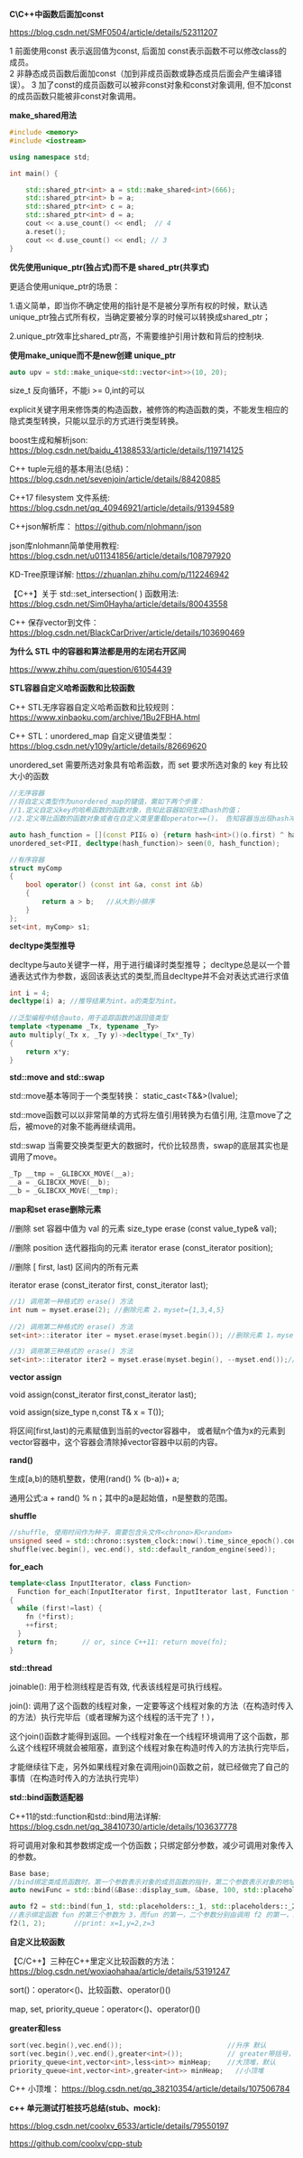 
**C\C++中函数后面加const**

https://blog.csdn.net/SMF0504/article/details/52311207

1 前面使用const 表示返回值为const, 后面加 const表示函数不可以修改class的成员。  
2 非静态成员函数后面加const（加到非成员函数或静态成员后面会产生编译错误）。
3 加了const的成员函数可以被非const对象和const对象调用, 但不加const的成员函数只能被非const对象调用。

**make_shared用法**

```cpp
#include <memory>
#include <iostream>

using namespace std;

int main() {

    std::shared_ptr<int> a = std::make_shared<int>(666);
    std::shared_ptr<int> b = a;
    std::shared_ptr<int> c = a;
    std::shared_ptr<int> d = a;
    cout << a.use_count() << endl;  // 4
    a.reset();
    cout << d.use_count() << endl; // 3 
}
```

**优先使用unique_ptr(独占式)而不是 shared_ptr(共享式)**

更适合使用unique_ptr的场景：

1.语义简单，即当你不确定使用的指针是不是被分享所有权的时候，默认选unique_ptr独占式所有权，当确定要被分享的时候可以转换成shared_ptr；

2.unique_ptr效率比shared_ptr高，不需要维护引用计数和背后的控制块.

**使用make_unique而不是new创建 unique_ptr**

```cpp
auto upv = std::make_unique<std::vector<int>>(10, 20);
```


size_t 反向循环，不能i >= 0,int的可以

explicit关键字用来修饰类的构造函数，被修饰的构造函数的类，不能发生相应的隐式类型转换，只能以显示的方式进行类型转换。

boost生成和解析json: https://blog.csdn.net/baidu_41388533/article/details/119714125

C++ tuple元组的基本用法(总结)：https://blog.csdn.net/sevenjoin/article/details/88420885

C++17 filesystem 文件系统: https://blog.csdn.net/qq_40946921/article/details/91394589

C++json解析库：   https://github.com/nlohmann/json

json库nlohmann简单使用教程: https://blog.csdn.net/u011341856/article/details/108797920

KD-Tree原理详解: https://zhuanlan.zhihu.com/p/112246942

【C++】关于 std::set_intersection( ) 函数用法: https://blog.csdn.net/Sim0Hayha/article/details/80043558

C++ 保存vector到文件： https://blog.csdn.net/BlackCarDriver/article/details/103690469

**为什么 STL 中的容器和算法都是用的左闭右开区间**

https://www.zhihu.com/question/61054439


**STL容器自定义哈希函数和比较函数**

C++ STL无序容器自定义哈希函数和比较规则：https://www.xinbaoku.com/archive/1Bu2FBHA.html

C++ STL：unordered_map 自定义键值类型：https://blog.csdn.net/y109y/article/details/82669620

unordered_set 需要所选对象具有哈希函数，而 set 要求所选对象的 key 有比较大小的函数

```cpp
//无序容器
//将自定义类型作为unordered_map的键值，需如下两个步骤：
//1.定义自定义key的哈希函数的函数对象，告知此容器如何生成hash的值；
//2.定义等比函数的函数对象或者在自定义类里重载operator==()， 告知容器当出现hash冲突的时候，如何区分hash值相同的不同对象

auto hash_function = [](const PII& o) {return hash<int>()(o.first) ^ hash<int>()(o.second);};
unordered_set<PII, decltype(hash_function)> seen(0, hash_function);

//有序容器
struct myComp
{
	bool operator() (const int &a, const int &b)
	{
		return a > b;	//从大到小排序
	}
};
set<int, myComp> s1;
```

**decltype类型推导**

decltype与auto关键字一样，用于进行编译时类型推导； decltype总是以一个普通表达式作为参数，返回该表达式的类型,而且decltype并不会对表达式进行求值

```cpp
int i = 4;
decltype(i) a; //推导结果为int。a的类型为int。
 
//泛型编程中结合auto，用于追踪函数的返回值类型
template <typename _Tx, typename _Ty>
auto multiply(_Tx x, _Ty y)->decltype(_Tx*_Ty)
{
    return x*y;
}
```

**std::move and std::swap**

std::move基本等同于一个类型转换： static_cast<T&&>(lvalue);

std::move函数可以以非常简单的方式将左值引用转换为右值引用, 注意move了之后，被move的对象不能再继续调用。

std::swap 当需要交换类型更大的数据时，代价比较昂贵，swap的底层其实也是调用了move。

```cpp
_Tp __tmp = _GLIBCXX_MOVE(__a);
__a = _GLIBCXX_MOVE(__b);
__b = _GLIBCXX_MOVE(__tmp);
```

**map和set erase删除元素**

//删除 set 容器中值为 val 的元素
size_type erase (const value_type& val);

//删除 position 迭代器指向的元素
iterator  erase (const_iterator position);

//删除 [ first, last)  区间内的所有元素

iterator  erase (const_iterator first, const_iterator last);

```cpp
//1) 调用第一种格式的 erase() 方法
int num = myset.erase(2); //删除元素 2，myset={1,3,4,5}
    
//2) 调用第二种格式的 erase() 方法
set<int>::iterator iter = myset.erase(myset.begin()); //删除元素 1，myset={3,4,5}    

//3) 调用第三种格式的 erase() 方法
set<int>::iterator iter2 = myset.erase(myset.begin(), --myset.end());//删除元素 3,4，myset={5}
```

**vector assign**

void assign(const_iterator first,const_iterator last);

void assign(size_type n,const T& x = T());

将区间[first,last)的元素赋值到当前的vector容器中，  或者赋n个值为x的元素到vector容器中，这个容器会清除掉vector容器中以前的内容。

**rand()**

生成[a,b)的随机整数，使用(rand() % (b-a))+ a;

通用公式:a + rand() % n；其中的a是起始值，n是整数的范围。

**shuffle**

```cpp
//shuffle, 使用时间作为种子，需要包含头文件<chrono>和<random>
unsigned seed = std::chrono::system_clock::now().time_since_epoch().count();
shuffle(vec.begin(), vec.end(), std::default_random_engine(seed));
```

**for_each**

```cpp
template<class InputIterator, class Function>
  Function for_each(InputIterator first, InputIterator last, Function fn)
{
  while (first!=last) {
    fn (*first);
    ++first;
  }
  return fn;      // or, since C++11: return move(fn);
}
```


**std::thread**

joinable(): 用于检测线程是否有效, 代表该线程是可执行线程。 

join(): 调用了这个函数的线程对象，一定要等这个线程对象的方法（在构造时传入的方法）执行完毕后（或者理解为这个线程的活干完了！），

这个join()函数才能得到返回。一个线程对象在一个线程环境调用了这个函数，那么这个线程环境就会被阻塞，直到这个线程对象在构造时传入的方法执行完毕后，

才能继续往下走，另外如果线程对象在调用join()函数之前，就已经做完了自己的事情（在构造时传入的方法执行完毕）


**std::bind函数适配器**

C++11的std::function和std::bind用法详解: https://blog.csdn.net/qq_38410730/article/details/103637778

将可调用对象和其参数绑定成一个仿函数；只绑定部分参数，减少可调用对象传入的参数。

```cpp
Base base;
//bind绑定类成员函数时，第一个参数表示对象的成员函数的指针，第二个参数表示对象的地址。
auto newiFunc = std::bind(&Base::display_sum, &base, 100, std::placeholders::_1);

auto f2 = std::bind(fun_1, std::placeholders::_1, std::placeholders::_2, 3);
//表示绑定函数 fun 的第三个参数为 3，而fun 的第一，二个参数分别由调用 f2 的第一，二个参数指定
f2(1, 2);		//print: x=1,y=2,z=3
```

**自定义比较函数**

【C/C++】三种在C++里定义比较函数的方法： https://blog.csdn.net/woxiaohahaa/article/details/53191247

sort()：operator<()、比较函数、operator()()

map, set, priority_queue：operator<()、operator()()


**greater和less**

```cpp
sort(vec.begin(),vec.end());                          //升序 默认
sort(vec.begin(),vec.end(),greater<int>());           // greater带括号，降序
priority_queue<int,vector<int>,less<int>> minHeap;    //大顶堆，默认
priority_queue<int,vector<int>,greater<int>> minHeap;   //小顶堆
```

C++ 小顶堆： https://blog.csdn.net/qq_38210354/article/details/107506784



**c++ 单元测试打桩技巧总结(stub、mock):**

https://blog.csdn.net/coolxv_6533/article/details/79550197

https://github.com/coolxv/cpp-stub
